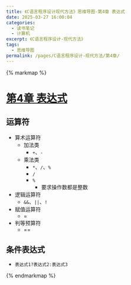 ```yaml
---
title: 《C语言程序设计现代方法》思维导图-第4章 表达式
date: 2025-03-27 16:00:04
categories:
  - 读书笔记
  - 计算机
excerpt: 《C语言程序设计-现代方法》
tags:
  - 思维导图
permalink: /pages/C语言程序设计-现代方法/第4章/
---
```


{% markmap %}
# [第4章 表达式](/pages/C语言程序设计-现代方法/思维导图/汇总/)

## 运算符

- 算术运算符
    - 加法类
        - `+`、`-`
    - 乘法类
        - `*`、`/`、`%`
        - `/`
        - `%`
            - 要求操作数都是整数
- 逻辑运算符
    - `&&`、`||`、`!`
- 赋值运算符
    - =
- 判等预算符
    - ==

## 条件表达式

- `表达式1?表达式2:表达式3`



{% endmarkmap %}